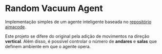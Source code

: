 # Random Vacuum Agent

Implementação simples de um agente inteligente baseada no [repositório aimacode](http://aimacode.github.io/aima-javascript/2-Intelligent-Agents/).

Este projeto se difere do original pela adição de movimentos na direção **vertical**. Além disso, é possível controlar o número de **andares** e **salas** que definem ambiente em que o agente opera.
